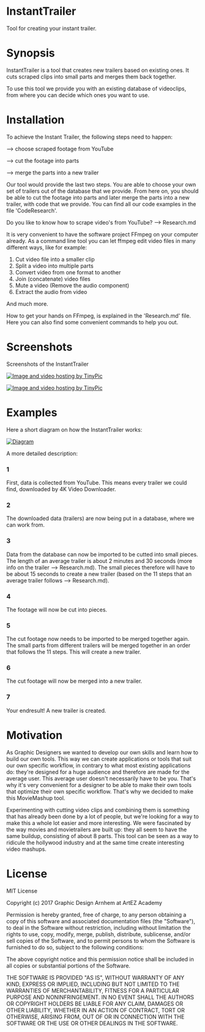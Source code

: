 # InstantTrailer
Tool for creating your instant trailer.

# Synopsis
InstantTrailer is a tool that creates new trailers based on existing ones.
It cuts scraped clips into small parts and merges them back together.


To use this tool we provide you with an existing database of videoclips, from where you can decide which ones you want to use.


# Installation
To achieve the Instant Trailer, the following steps need to happen:


--> choose scraped footage from YouTube

--> cut the footage into parts

--> merge the parts into a new trailer


Our tool would provide the last two steps. You are able to choose your own set of trailers out of the database that we provide. From here on, you should be able to cut the footage into parts and later merge the parts into a new trailer, with code that we provide. You can find all our code examples in the file 'CodeResearch'. 


Do you like to know how to scrape video's from YouTube? --> Research.md


It is very convenient to have the software project FFmpeg on your computer already. As a command line tool you can let ffmpeg edit video files in many different ways, like for example:
1. Cut video file into a smaller clip
2. Split a video into multiple parts
3. Convert video from one format to another
4. Join (concatenate) video files
5. Mute a video (Remove the audio component)
6. Extract the audio from video

And much more.


How to get your hands on FFmpeg, is explained in the 'Research.md' file. Here you can also find some convenient commands to help you out. 


# Screenshots
Screenshots of the InstantTrailer

<a href="http://nl.tinypic.com?ref=29ux4dx" target="_blank"><img src="http://i64.tinypic.com/29ux4dx.png" border="0" alt="Image and video hosting by TinyPic"></a>

<a href="http://nl.tinypic.com?ref=28ri7h2" target="_blank"><img src="http://i67.tinypic.com/28ri7h2.png" border="0" alt="Image and video hosting by TinyPic"></a>


# Examples


Here a short diagram on how the InstantTrailer works:

<a href="http://nl.tinypic.com?ref=6rht9z" target="_blank"><img src="http://i65.tinypic.com/6rht9z.jpg" border="0" alt="Diagram"></a>

A more detailed description:

### 1
First, data is collected from YouTube. This means every trailer we could find, downloaded by 4K Video Downloader.
### 2
The downloaded data (trailers) are now being put in a database, where we can work from.
### 3
Data from the database can now be imported to be cutted into small pieces. The length of an average trailer is about 2 minutes and 30 seconds (more info on the trailer --> Research.md). The small pieces therefore will have to be about 15 seconds to create a new trailer (based on the 11 steps that an average trailer follows --> Research.md). 
### 4
The footage will now be cut into pieces.
### 5
The cut footage now needs to be imported to be merged together again. The small parts from different trailers will be merged together in an order that follows the 11 steps. This will create a new trailer. 
### 6 
The cut footage will now be merged into a new trailer. 
### 7
Your endresult! A new trailer is created. 


# Motivation
As Graphic Designers we wanted to develop our own skills and learn how to build our own tools. This way we can create applications or tools that suit our own specific workflow, in contrary to what most existing applications do: they're designed for a huge audience and therefore are made for the average user. This average user doesn't necessarily have to be you. That's why it's very convenient for a designer to be able to make their own tools that optimize their own specific workflow. 
That's why we decided to make this MovieMashup tool. 

Experimenting with cutting video clips and combining them is something that has already been done by a lot of people, but we're looking for a way to make this a whole lot easier and more interesting. 
We were fascinated by the way movies and movietrailers are built up: they all seem to have the same buildup, consisting of about 8 parts. This tool can be seen as a way to ridicule the hollywood industry and at the same time create interesting video mashups.

# License 
MIT License

Copyright (c) 2017 Graphic Design Arnhem at ArtEZ Academy

Permission is hereby granted, free of charge, to any person obtaining a copy
of this software and associated documentation files (the "Software"), to deal
in the Software without restriction, including without limitation the rights
to use, copy, modify, merge, publish, distribute, sublicense, and/or sell
copies of the Software, and to permit persons to whom the Software is
furnished to do so, subject to the following conditions:

The above copyright notice and this permission notice shall be included in all
copies or substantial portions of the Software.

THE SOFTWARE IS PROVIDED "AS IS", WITHOUT WARRANTY OF ANY KIND, EXPRESS OR
IMPLIED, INCLUDING BUT NOT LIMITED TO THE WARRANTIES OF MERCHANTABILITY,
FITNESS FOR A PARTICULAR PURPOSE AND NONINFRINGEMENT. IN NO EVENT SHALL THE
AUTHORS OR COPYRIGHT HOLDERS BE LIABLE FOR ANY CLAIM, DAMAGES OR OTHER
LIABILITY, WHETHER IN AN ACTION OF CONTRACT, TORT OR OTHERWISE, ARISING FROM,
OUT OF OR IN CONNECTION WITH THE SOFTWARE OR THE USE OR OTHER DEALINGS IN THE
SOFTWARE.
